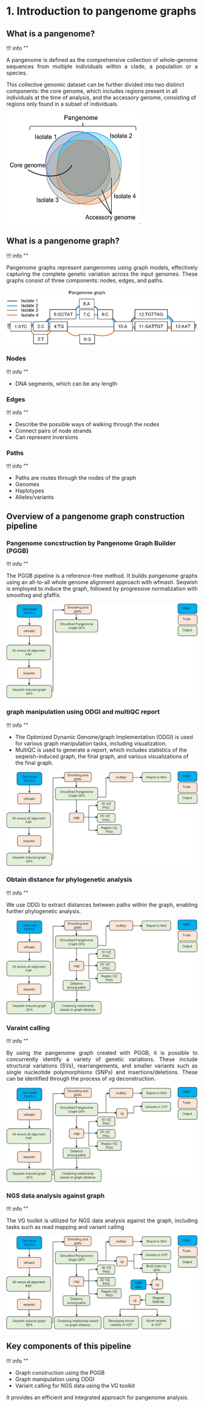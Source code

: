 # 1. Introduction to pangenome graphs

## What is a pangenome? 
!!! info ""


<p align="justify">
A pangenome is defined as the comprehensive collection of whole-genome sequences from multiple individuals within a clade, a population or a species. 

This collective genomic dataset can be further divided into two distinct components: the core genome, which includes regions present in all individuals at the time of analysis, and the accessory genome, consisting of regions only found in a subset of individuals. 
</p>

![bacterial-pangenome](theme_figures/bacterial-pangenome-small.png).



## What is a pangenome graph? 
!!! info ""


<p align="justify">
Pangenome graphs represent pangenomes using graph models, effectively capturing the complete genetic variation across the input genomes. These graphs consist of three components: nodes, edges, and paths.
</p>

![bacterial-pangenome](theme_figures/pangenome-graph-small.png)



### **Nodes**
!!! info ""

- DNA segments, which can be any length 


### **Edges** 
!!! info ""

- Describe the possible ways of walking through the nodes
- Connect pairs of node strands
- Can represent inversions 


### **Paths** 
!!! info ""

- Paths are routes through the nodes of the graph
- Genomes
- Haplotypes
- Alleles/variants 


## Overview of a pangenome graph construction pipeline

### **Pangenome concstruction by Pangenome Graph Builder (PGGB)**
!!! info ""


<p align="justify">
The PGGB pipeline is a reference-free method. It builds pangenome graphs using an all-to-all whole genome alignment approach with wfmash. Seqwish is employed to induce the graph, followed by progressive normalization with smoothxg and gfaffix.
</p>

![PGGB](theme_figures/Pipeline_step1_small.png)



### **graph manipulation using ODGI and multiQC report**
!!! info ""

- The Optimized Dynamic Genome/graph Implementation (ODGI) is used for various graph manipulation tasks, including visualization.
- MultiQC is used to generate a report, which includes statistics of the seqwish-induced graph, the final graph, and various visualizations of the final graph.


![ODGI](theme_figures/Pipeline_step2_small.png)



### **Obtain distance for phylogenetic analysis**
!!! info ""

<p align="justify">
We use ODGi to extract distances between paths within the graph, enabling further phylogenetic analysis.
</p>

![ODGI](theme_figures/Pipeline_step3_small.png)


### **Varaint calling**
!!! info ""

<p align="justify">
By using the pangenome graph created with PGGB, it is possible to concurrently identify a variety of genetic variations. These include structural variations (SVs), rearrangements, and smaller variants such as single nucleotide polymorphisms (SNPs) and insertions/deletions. These can be identified through the process of vg deconstruction.
</p>


![ODGI](theme_figures/Pipeline_step4_small.png)


### **NGS data analysis against graph**
!!! info ""

<p align="justify">
The VG toolkit is utilized for NGS data analysis against the graph, including tasks such as read mapping and variant calling
</p>


![ODGI](theme_figures/Pipeline_step5_small.png)




## Key components of this pipeline
!!! info ""

-  Graph construction using the PGGB
-  Graph manipulation using ODGI
-  Variant calling for NGS data using the VG toolkit 

<p align="justify">
It provides an efficient and integrated approach for pangenome analysis. 
</p>




